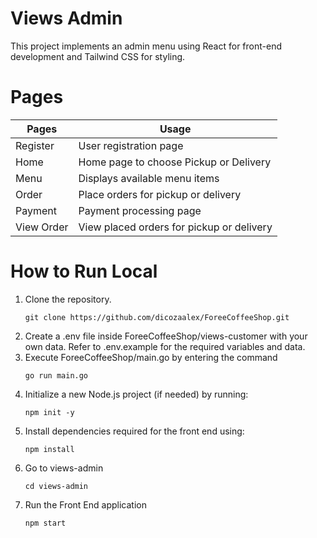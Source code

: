 # Views Admin
This project implements an admin menu using React for front-end development and Tailwind CSS for styling.

# Pages
|Pages|Usage|
|----|-----|
|Register|User registration page|
|Home|Home page to choose Pickup or Delivery|
|Menu|Displays available menu items|
|Order|Place orders for pickup or    delivery|
|Payment|Payment processing page|
|View Order|View placed orders for pickup or delivery|

# How to Run Local
1. Clone the repository.
    ```
    git clone https://github.com/dicozaalex/ForeeCoffeeShop.git
    ```
2. Create a .env file inside ForeeCoffeeShop/views-customer with your own data. Refer to .env.example for the required variables and data.
3. Execute ForeeCoffeeShop/main.go by entering the command
    ```
    go run main.go
    ```
4. Initialize a new Node.js project (if needed) by running:
    ```
    npm init -y
    ```
5. Install dependencies required for the front end using:
    ```
    npm install
    ```
6. Go to views-admin
    ```
    cd views-admin
    ```
7. Run the Front End application
    ```
    npm start
    ```